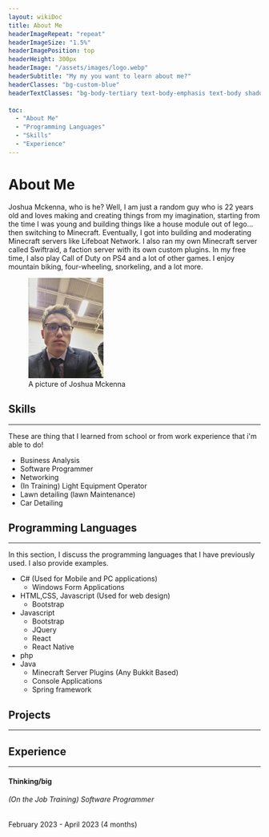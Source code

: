 ```yaml
---
layout: wikiDoc
title: About Me
headerImageRepeat: "repeat"
headerImageSize: "1.5%"
headerImagePosition: top
headerHeight: 300px
headerImage: "/assets/images/logo.webp"
headerSubtitle: "My my you want to learn about me?"
headerClasses: "bg-custom-blue"
headerTextClasses: "bg-body-tertiary text-body-emphasis text-body shadow-lg p-3 mb-5 rounded bg-opacity-75"

toc:
  - "About Me"
  - "Programming Languages"
  - "Skills"
  - "Experience"
---
```


<!---
####  Table Of Contents
1.  [About Me](#About Me)
2.  [Programming Languages](#Programming Languages) 
3.  [Skills](#Skills)
4.  [Experience](#Experience)


!-->

<div class="row row-cols-1 row-cols-lg-2">
    <div class="col">
        <h1 id="about-me">About Me</h1>
        <p class="">Joshua Mckenna, who is he? Well, I am just a random guy who is 22 years old and loves making and creating
            things from my
            imagination, starting from the time I was young and building things like a house module out of lego... then
            switching to
            Minecraft. Eventually, I got into building and moderating Minecraft servers like Lifeboat Network. I also
            ran my own
            Minecraft server called Swiftraid, a faction server with its own custom plugins. In my free time, I also
            play Call of
            Duty on PS4 and a lot of other games. I enjoy mountain biking, four-wheeling, snorkeling, and a lot
            more.
        </p>
    </div>
    <figure class="col figure border-2 border-dark mt-md-5" id="picture"
            style="width: fit-content; height: fit-content;">
        <picture style="height: fit-content; width: fit-content;">
            <!-- <source media="(min-width: 1200px)" srcset="/about/assets/profile_250x333.jpg">-->
            <source media="(min-width: 992px)" srcset="/about/assets/profile_200x267.jpg">
            <source media="(min-width: 992px)" srcset="/about/assets/profile_150x200.jpg">
<!--            <source media="(min-width: 576px)" srcset="/about/assets/profile_100x133.jpg">-->
            <img alt="A picture of Joshua" class="figure-img img-fluid rounded" src="/about/assets/profile_150x200.jpg">
        </picture>
        <figcaption class="figure-caption fs-6" id="photoFig">A picture of Joshua Mckenna</figcaption>
    </figure>
</div>

## Skills

----------------------------------

These are thing that I learned from school or from work experience that i'm able to do!

- Business Analysis
- Software Programmer
- Networking
- (In Training) Light Equipment Operator
- Lawn detailing (lawn Maintenance)
- Car Detailing

## Programming Languages

----------------------------------

In this section, I discuss the programming languages that I have previously used. I also provide examples.

- C# (Used for Mobile and PC applications)
    - Windows Form Applications
- HTML,CSS, Javascript (Used for web design)
    - Bootstrap
- Javascript
    - Bootstrap
    - JQuery
    - React
    - React Native
- php
- Java
    - Minecraft Server Plugins (Any Bukkit Based)
    - Console Applications
    - Spring framework

## Projects

----------------------------------




## Experience

----------------------------------

#### Thinking/big ####

###### (On the Job Training) Software Programmer ######

February 2023 - April 2023 (4 months)




